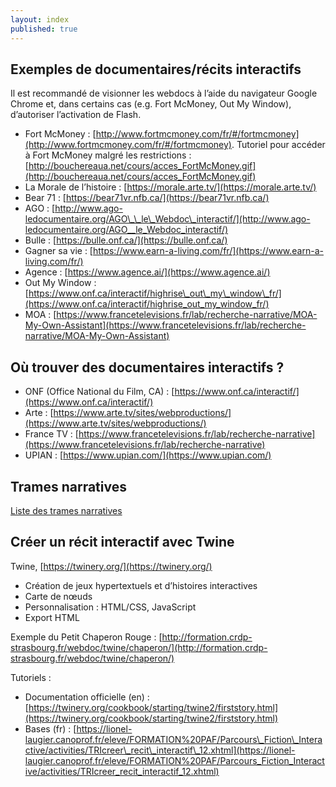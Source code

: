 ```yaml
---
layout: index
published: true
---
```


## Exemples de documentaires/récits interactifs

Il est recommandé de visionner les webdocs à l’aide du navigateur Google Chrome et, dans certains cas (e.g. Fort McMoney, Out My Window), d’autoriser l’activation de Flash.

- Fort McMoney : [http://www.fortmcmoney.com/fr/#/fortmcmoney](http://www.fortmcmoney.com/fr/#/fortmcmoney). Tutoriel pour accéder à Fort McMoney malgré les restrictions : [http://bouchereaua.net/cours/acces_FortMcMoney.gif](http://bouchereaua.net/cours/acces_FortMcMoney.gif)
- La Morale de l’histoire : [https://morale.arte.tv/](https://morale.arte.tv/)
- Bear 71 : [https://bear71vr.nfb.ca/](https://bear71vr.nfb.ca/) 
- AGO : [http://www.ago-ledocumentaire.org/AGO\_\_le\_Webdoc\_interactif/](http://www.ago-ledocumentaire.org/AGO__le_Webdoc_interactif/)
- Bulle : [https://bulle.onf.ca/](https://bulle.onf.ca/)
- Gagner sa vie : [https://www.earn-a-living.com/fr/](https://www.earn-a-living.com/fr/)
- Agence : [https://www.agence.ai/](https://www.agence.ai/)
- Out My Window : [https://www.onf.ca/interactif/highrise\_out\_my\_window\_fr/](https://www.onf.ca/interactif/highrise_out_my_window_fr/)
- MOA : [https://www.francetelevisions.fr/lab/recherche-narrative/MOA-My-Own-Assistant](https://www.francetelevisions.fr/lab/recherche-narrative/MOA-My-Own-Assistant)

## Où trouver des documentaires interactifs ?

- ONF (Office National du Film, CA) : [https://www.onf.ca/interactif/](https://www.onf.ca/interactif/)
- Arte : [https://www.arte.tv/sites/webproductions/](https://www.arte.tv/sites/webproductions/)
- France TV : [https://www.francetelevisions.fr/lab/recherche-narrative](https://www.francetelevisions.fr/lab/recherche-narrative)
- UPIAN : [https://www.upian.com/](https://www.upian.com/)

## Trames narratives

[Liste des trames narratives](http://bouchereaua.net/cours/trames_recits_interactifs.pdf)

## Créer un récit interactif avec Twine

Twine, [https://twinery.org/](https://twinery.org/)
- Création de jeux hypertextuels et d’histoires interactives
- Carte de nœuds
- Personnalisation : HTML/CSS, JavaScript
- Export HTML

Exemple du Petit Chaperon Rouge : [http://formation.crdp-strasbourg.fr/webdoc/twine/chaperon/](http://formation.crdp-strasbourg.fr/webdoc/twine/chaperon/)

Tutoriels : 
- Documentation officielle (en) : [https://twinery.org/cookbook/starting/twine2/firststory.html](https://twinery.org/cookbook/starting/twine2/firststory.html)
- Bases (fr) : [https://lionel-laugier.canoprof.fr/eleve/FORMATION%20PAF/Parcours\_Fiction\_Interactive/activities/TRIcreer\_recit\_interactif\_12.xhtml](https://lionel-laugier.canoprof.fr/eleve/FORMATION%20PAF/Parcours_Fiction_Interactive/activities/TRIcreer_recit_interactif_12.xhtml)

